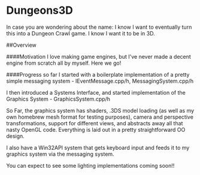 Dungeons3D
==========
In case you are wondering about the name: I know I want to eventually turn this into a Dungeon Crawl game. I know I want it to be in 3D.

##Overview

####Motivation
I love making game engines, but I've never made a decent engine from scratch all by myself.  Here we go!

####Progress so far
I started with a boilerplate implementation of a pretty simple messaging system - IEventMessage.cpp/h, MessagingSystem.cpp/h

I then introduced a Systems Interface, and started implementation of the Graphics System - GraphicsSystem.cpp/h

So Far, the graphics system has shaders, .3DS model loading (as well as my own homebrew mesh format for testing purposes), camera and perspective transformations, support for different views, and abstracts away all that nasty OpenGL code.  Everything is laid out in a pretty straightforward OO design.

I also have a Win32API system that gets keyboard input and feeds it to my graphics system via the messaging system.

You can expect to see some lighting implementations coming soon!!
